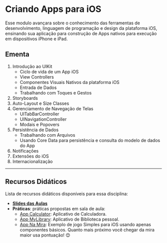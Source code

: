# Criando Apps para iOS

Esse modulo avançara sobre o conhecimento das ferramentas de desenvolvimento, linguagem de programação e design da plataforma iOS, ensinando sua aplicação para construção de Apps nativos para execução em dispositivos iPhone e iPad.

## Ementa
1.	Introdução ao UIKit
    * Ciclo de vida de um App iOS
    * View Controllers
    * Componentes Visuais Nativos da plataforma iOS
    * Entrada de Dados
    * Trabalhando com Toques e Gestos
2.	Storyboards
3.	Auto-Layout e Size Classes
4.	Gerenciamento de Navegação de Telas
    * UITabBarController
    * UINavigationController
    * Modais e Popovers
5.	Persistência de Dados
    * Trabalhando com Arquivos
    * Usando Core Data para persistência e consulta do modelo de dados do App
6.	Notificações
7.	Extensões do iOS
8.	Internacionalização

---

## Recursos Didáticos
Lista de recursos didáticos disponíveis para essa disciplina:

* [**Slides das Aulas**](SLIDES%20-%20Criando%20apps%20para%20iOS.pdf)
* **Práticas**: práticas propostas em sala de aula:
    * [App Calculator](Samples/Calculator): Aplicativo de Calculadora.
    * [App MyLibrary](Samples/MyLibrary): Aplicativo de Biblioteca pessoal.
    * [App Na Mira](Samples/NaMira): Exemplo de jogo Simples para iOS usando apenas componentes básicos. Quanto mais próximo você chegar da mira maior usa pontuação! 😊
